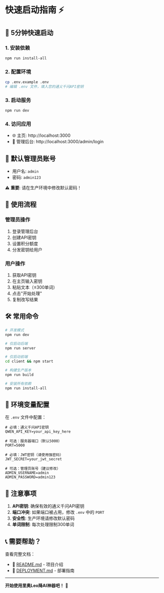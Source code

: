 # 快速启动指南 ⚡

## 🚀 5分钟快速启动

### 1. 安装依赖
```bash
npm run install-all
```

### 2. 配置环境
```bash
cp .env.example .env
# 编辑 .env 文件，填入您的通义千问API密钥
```

### 3. 启动服务
```bash
npm run dev
```

### 4. 访问应用
- 🌐 主页: http://localhost:3000
- 👑 管理后台: http://localhost:3000/admin/login

## 🔑 默认管理员账号
- 用户名: `admin`
- 密码: `admin123`

⚠️ **重要**: 请在生产环境中修改默认密码！

## 📝 使用流程

### 管理员操作
1. 登录管理后台
2. 创建API密钥
3. 设置积分额度
4. 分发密钥给用户

### 用户操作
1. 获取API密钥
2. 在主页输入密钥
3. 粘贴文本（≤300单词）
4. 点击"开始处理"
5. 复制改写结果

## 🛠️ 常用命令

```bash
# 开发模式
npm run dev

# 仅启动后端
npm run server

# 仅启动前端
cd client && npm start

# 构建生产版本
npm run build

# 安装所有依赖
npm run install-all
```

## 🔧 环境变量配置

在 `.env` 文件中配置：

```env
# 必填：通义千问API密钥
QWEN_API_KEY=your_api_key_here

# 可选：服务器端口（默认5000）
PORT=5000

# 必填：JWT密钥（请使用强密码）
JWT_SECRET=your_jwt_secret

# 可选：管理员账号（建议修改）
ADMIN_USERNAME=admin
ADMIN_PASSWORD=admin123
```

## 🚨 注意事项

1. **API密钥**: 确保有效的通义千问API密钥
2. **端口冲突**: 如果端口被占用，修改 `.env` 中的 `PORT`
3. **安全性**: 生产环境请修改默认密码
4. **单词限制**: 每次处理限制300单词

## 📞 需要帮助？

查看完整文档：
- 📖 [README.md](README.md) - 项目介绍
- 🚀 [DEPLOYMENT.md](DEPLOYMENT.md) - 部署指南

---

**开始使用里奥Leo降AI神器吧！** 🎯 